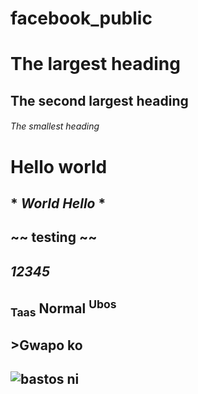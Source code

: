 # facebook_public
# The largest heading
## The second largest heading
###### The smallest heading
# **Hello world**
## * *World Hello* * 
## ~~ testing ~~
## ***12345***
## <sub>Taas</sub> Normal <sup>Ubos</sup>
## >Gwapo ko
## ![bastos ni](https://i.natgeofe.com/n/4f5aaece-3300-41a4-b2a8-ed2708a0a27c/domestic-dog_thumb_4x3.jpg)
